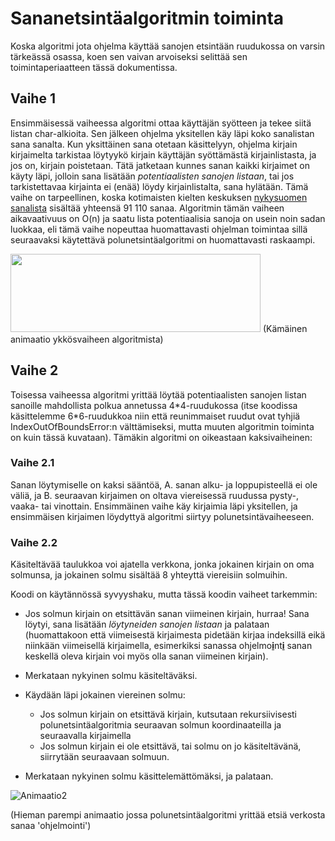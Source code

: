 # Sananetsintäalgoritmin toiminta

Koska algoritmi jota ohjelma käyttää sanojen etsintään ruudukossa on varsin tärkeässä osassa, koen sen vaivan arvoiseksi selittää sen toimintaperiaatteen tässä dokumentissa.

## Vaihe 1

Ensimmäisessä vaiheessa algoritmi ottaa käyttäjän syötteen ja tekee siitä listan char-alkioita. Sen jälkeen ohjelma yksitellen käy läpi koko sanalistan sana sanalta. Kun yksittäinen sana otetaan käsittelyyn, ohjelma kirjain kirjaimelta tarkistaa löytyykö kirjain käyttäjän syöttämästä kirjainlistasta, ja jos on, kirjain poistetaan. Tätä jatketaan kunnes sanan kaikki kirjaimet on käyty läpi, jolloin sana lisätään *potentiaalisten sanojen listaan*, tai jos tarkistettavaa kirjainta ei (enää) löydy kirjainlistalta, sana hylätään. Tämä vaihe on tarpeellinen, koska kotimaisten kielten keskuksen [nykysuomen sanalista](http://kaino.kotus.fi/sanat/nykysuomi/) sisältää yhteensä 91&nbsp;110 sanaa. Algoritmin tämän vaiheen aikavaativuus on O(n) ja saatu lista potentiaalisia sanoja on usein noin sadan luokkaa, eli tämä vaihe nopeuttaa huomattavasti ohjelman toimintaa sillä seuraavaksi käytettävä polunetsintäalgoritmi on huomattavasti raskaampi.

<img src="https://github.com/tibe314/ot-harjoitustyo/blob/master/dokumentointi/algoritmianimaatio1.gif" width="400" height="125">
(Kämäinen animaatio ykkösvaiheen algoritmista)

## Vaihe 2

Toisessa vaiheessa algoritmi yrittää löytää potentiaalisten sanojen listan sanoille mahdollista polkua annetussa 4\*4-ruudukossa (itse koodissa käsittelemme 6\*6-ruudukkoa niin että reunimmaiset ruudut ovat tyhjiä IndexOutOfBoundsError:n välttämiseksi, mutta muuten algoritmin toiminta on kuin tässä kuvataan). Tämäkin algoritmi on oikeastaan kaksivaiheinen:

### Vaihe 2.1

Sanan löytymiselle on kaksi sääntöä, A. sanan alku- ja loppupisteellä ei ole väliä, ja B. seuraavan kirjaimen on oltava viereisessä ruudussa pysty-, vaaka- tai vinottain. Ensimmäinen vaihe käy kirjaimia läpi yksitellen, ja ensimmäisen kirjaimen löydyttyä algoritmi siirtyy polunetsintävaiheeseen.

### Vaihe 2.2

Käsiteltävää taulukkoa voi ajatella verkkona, jonka jokainen kirjain on oma solmunsa, ja jokainen solmu sisältää 8 yhteyttä viereisiin solmuihin.

Koodi on käytännössä syvyyshaku, mutta tässä koodin vaiheet tarkemmin:

- Jos solmun kirjain on etsittävän sanan viimeinen kirjain, hurraa! Sana löytyi, sana lisätään *löytyneiden sanojen listaan* ja palataan (huomattakoon että viimeisestä kirjaimesta pidetään kirjaa indeksillä eikä niinkään viimeisellä kirjaimella, esimerkiksi sanassa ohjelmo<ins>**i**</ins>nt<ins>**i**</ins> sanan keskellä oleva kirjain voi myös olla sanan viimeinen kirjain).

- Merkataan nykyinen solmu käsiteltäväksi.

- Käydään läpi jokainen viereinen solmu:
    - Jos solmun kirjain on etsittävä kirjain, kutsutaan rekursiivisesti polunetsintäalgoritmia seuraavan solmun koordinaateilla ja seuraavalla kirjaimella
    - Jos solmun kirjain ei ole etsittävä, tai solmu on jo käsiteltävänä, siirrytään seuraavaan solmuun.
    
- Merkataan nykyinen solmu käsittelemättömäksi, ja palataan.



![Animaatio2](https://github.com/tibe314/ot-harjoitustyo/blob/master/dokumentointi/algoritmianimaatio2.gif)

(Hieman parempi animaatio jossa polunetsintäalgoritmi yrittää etsiä verkosta sanaa 'ohjelmointi')
